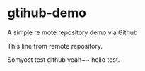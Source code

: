 # gtihub-demo
A simple re mote repository demo via Github

This line from remote repository.

Somyost test github yeah~~
hello test.
